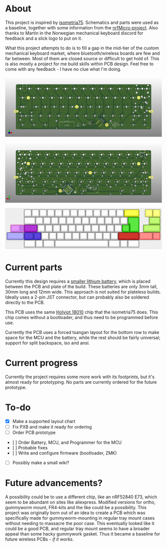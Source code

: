 # About

This project is inspired by [isometria75](https://github.com/ebastler/isometria-75). 
Schematics and parts were used as a baseline, together with some information from the [nrfMicro-project](https://github.com/joric/nrfmicro/). 
Also thanks to Martin in the Norwegian mechanical keyboard discord for feedback and a slick logo to put on it.

What this project attempts to do is to fill a gap in the mid-tier of the custom mechanical keyboard market, where bluetooth/wireless boards are few and far between. 
Most of them are closed source or difficult to get hold of.
This is also mostly a project for me build skills within PCB design.
Feel free to come with any feedback - I have no clue what I'm doing.

![PCB Front](/img/front.png)

![PCB Back](/img/back.png)

![Supported layouts](/img/keyboard-layout.png)

# Current parts

Currently this design requires a [smaller lithium battery](https://www.aliexpress.com/item/32831998939.html), which is placed between the PCB and plate of the build.
These batteries are only 3mm tall, 30mm long and 12mm wide.
This approach is not suited for plateless builds.
Ideally uses a 2-pin JST connector, but can probably also be soldered directly to the PCB.

This PCB uses the same [Holyiot 18010](https://www.aliexpress.com/item/32868002366.html) chip that the isometria75 does. This chip comes without a bootloader, and thus need to be programmed before use.

Currently the PCB uses a forced tsangan layout for the bottom row to make space for the MCU and the battery, while the rest should be fairly universal; support for split backspace, iso and ansi.

 
# Current progress

Currently the project requires some more work with its footprints, but it's almost ready for prototyping. No parts are currently ordered for the future prototype.

# To-do
- [x] Make a supported layout chart
- [ ] Fix PXB and make it ready for ordering
- [ ] Order PCB prototype
- [ ] Order Battery, MCU, and Programmer for the MCU
- [ ] Probable fixes
- [ ] Write and configure firmware (bootloader, ZMK)
- [ ] Possibly make a small wiki?

# Future advancements?

A possibility could be to use a different chip, like an nRF52840 E73, which seem to be abundant on sites like aliexpress.
Modified versions for ortho, gummyworm mount, FR4-kits and the like could be a possibility. 
This project was originally born out of an idea to create a PCB which was specifically made for gummyworm-mounting in regular tray mount cases without needing to massacre the poor case.
This eventually looked like it could be a good PCB, and regular tray mount seems to have a broader appeal than some hacky gummywork gasket.
Thus it became a baseline for future wireless PCBs - _if it works_.


